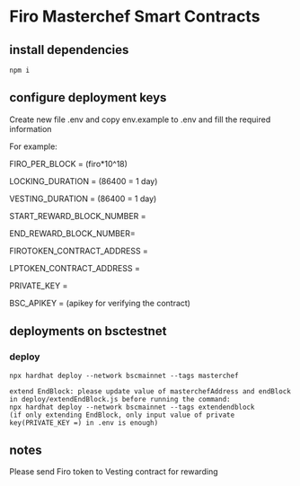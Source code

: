 # Firo Masterchef Smart Contracts

## install dependencies
```
npm i
```

## configure deployment keys
Create new file .env and copy env.example to .env and fill the required information

For example:

FIRO_PER_BLOCK = (firo*10^18)

LOCKING_DURATION = (86400 = 1 day)

VESTING_DURATION = (86400 = 1 day)

START_REWARD_BLOCK_NUMBER = 

END_REWARD_BLOCK_NUMBER=

FIROTOKEN_CONTRACT_ADDRESS = 

LPTOKEN_CONTRACT_ADDRESS = 

PRIVATE_KEY = 

BSC_APIKEY = (apikey for verifying the contract)

## deployments on bsctestnet
### deploy
```
npx hardhat deploy --network bscmainnet --tags masterchef

extend EndBlock: please update value of masterchefAddress and endBlock in deploy/extendEndBlock.js before running the command:
npx hardhat deploy --network bscmainnet --tags extendendblock
(if only extending EndBlock, only input value of private key(PRIVATE_KEY =) in .env is enough)

```

## notes
Please send Firo token to Vesting contract for rewarding